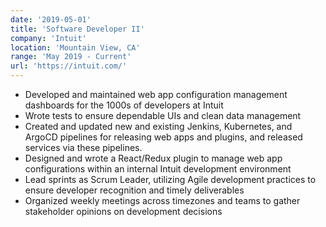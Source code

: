 ```yaml
---
date: '2019-05-01'
title: 'Software Developer II'
company: 'Intuit'
location: 'Mountain View, CA'
range: 'May 2019 - Current'
url: 'https://intuit.com/'
---
```


- Developed and maintained web app configuration management dashboards for the 1000s of developers at Intuit
- Wrote tests to ensure dependable UIs and clean data management
- Created and updated new and existing Jenkins, Kubernetes, and ArgoCD pipelines for releasing web apps and plugins, and released services via these pipelines.
- Designed and wrote a React/Redux plugin to manage web app configurations within an internal Intuit development environment
- Lead sprints as Scrum Leader, utilizing Agile development practices to ensure developer recognition and timely deliverables
- Organized weekly meetings across timezones and teams to gather stakeholder opinions on development decisions
